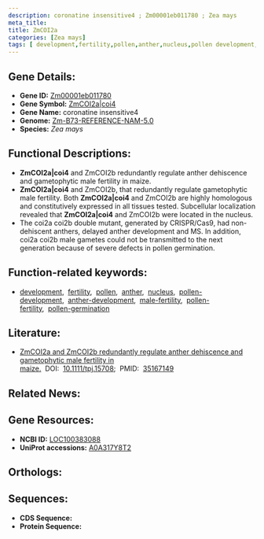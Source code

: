 ```yaml
---
description: coronatine insensitive4 ; Zm00001eb011780 ; Zea mays
meta_title:
title: ZmCOI2a
categories: [Zea mays]
tags: [ development,fertility,pollen,anther,nucleus,pollen development,anther development,male fertility,pollen fertility,pollen germination ]
---
```


## Gene Details:
- **Gene ID:** [Zm00001eb011780]()
- **Gene Symbol:** <u>ZmCOI2a|coi4</u>
- **Gene Name:** coronatine insensitive4
- **Genome:** [Zm-B73-REFERENCE-NAM-5.0]()
- **Species:** *Zea mays*

## Functional Descriptions:
   - **ZmCOI2a|coi4** and ZmCOI2b redundantly regulate anther dehiscence and gametophytic male fertility in maize.
   - **ZmCOI2a|coi4** and ZmCOI2b, that redundantly regulate gametophytic male fertility. Both **ZmCOI2a|coi4** and ZmCOI2b are highly homologous and constitutively expressed in all tissues tested. Subcellular localization revealed that **ZmCOI2a|coi4** and ZmCOI2b were located in the nucleus.
   - The coi2a coi2b double mutant, generated by CRISPR/Cas9, had non-dehiscent anthers, delayed anther development and MS. In addition, coi2a coi2b male gametes could not be transmitted to the next generation because of severe defects in pollen germination.

## Function-related keywords:
   - [development](/tags/development/),&nbsp;&nbsp;[fertility](/tags/fertility/),&nbsp;&nbsp;[pollen](/tags/pollen/),&nbsp;&nbsp;[anther](/tags/anther/),&nbsp;&nbsp;[nucleus](/tags/nucleus/),&nbsp;&nbsp;[pollen-development](/tags/pollen-development/),&nbsp;&nbsp;[anther-development](/tags/anther-development/),&nbsp;&nbsp;[male-fertility](/tags/male-fertility/),&nbsp;&nbsp;[pollen-fertility](/tags/pollen-fertility/),&nbsp;&nbsp;[pollen-germination](/tags/pollen-germination/)

## Literature:
   - [ZmCOI2a and ZmCOI2b redundantly regulate anther dehiscence and gametophytic male fertility in maize.](https://doi.org/10.1111/tpj.15708)&nbsp;&nbsp;DOI:&nbsp;&nbsp;[10.1111/tpj.15708](https://doi.org/10.1111/tpj.15708);&nbsp;&nbsp;PMID:&nbsp;&nbsp;[35167149](https://pubmed.ncbi.nlm.nih.gov/35167149/)

## Related News:

## Gene Resources:
- **NCBI ID:**  [LOC100383088](https://www.ncbi.nlm.nih.gov/gene/?term=LOC100383088)
- **UniProt accessions:**  [A0A317Y8T2](https://www.uniprot.org/uniprotkb/A0A317Y8T2/entry)

## Orthologs:

## Sequences:
- **CDS Sequence:**
- **Protein Sequence:**
